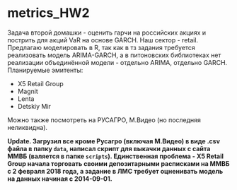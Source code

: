 # metrics_HW2

Задача второй домашки - оценить гарчи на российских акциях и пострить для акций VaR на основе GARCH. Наш сектор - retail.
Предлагаю моделировать в R,  так как в тз задания требуется реализовать модель ARIMA-GARCH, а в питоновских библиотеках нет реализации объединённой модели - отдельно ARIMA, отдельно GARCH.
Планируемые эмитенты:
* X5 Retail Group
* Magnit
* Lenta
* Detskiy Mir

Можно также посмотреть на РУСАГРО, М.Видео (но последняя неликвидна).

**Update. Загрузил все кроме Русагро (включая М.Видео) в виде .csv файла в папку `data`, написал скрипт для выкачки данных с сайта ММВБ (валяется в папке `scripts`). Единственная проблема - X5 Retail Group начала торговать своими депозитарными расписками на ММВБ с 2 февраля 2018 года, а задание в ЛМС требует оцненивать модель на данных начиная с 2014-09-01.**
